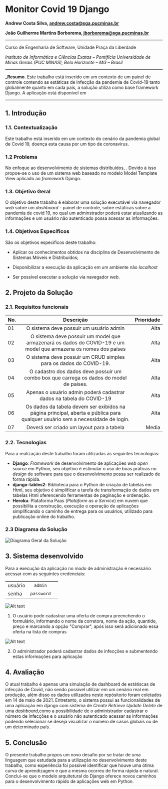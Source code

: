 # Monitor Covid 19 Django

**Andrew Costa Silva, andrew.costa@sga.pucminas.br**

**João Guilherme Martins Borborema, jborborema@sga.pucminas.br**

---

Curso de Engenharia de Software, Unidade Praça da Liberdade

_Instituto de Informática e Ciências Exatas – Pontifícia Universidade de Minas Gerais (PUC MINAS), Belo Horizonte – MG – Brasil_

---

_**Resumo**. Este trabalho está inserido em um contexto de um painel de controle contendo as estáticas de infecção da pandemia de Covid-19 tanto globalmente quanto em cada país, a solução utiliza como base framework Django. A aplicação está disponível em 

---

## 1. Introdução

### 1.1. Contextualização

Este trabalho está inserido em um contexto do cenário da pandemia global de Covid 19, doença esta causa por um tipo de coronavirus.

### 1.2 Problema

No enfoque ao desenvolvimento de sistemas distribuídos, . Devido à isso propoe-se o uso de um sistema web baseado no modelo Model Template View aplicado ao _framework_ Django.

### 1.3. Objetivo Geral

O objetivo deste trabalho é elaborar uma solução executável via navegador _web_ sobre um _dashboard_ - painel de controle, sobre estáticas sobre a pandemia de covid 19, no qual um adminstrador poderá estar atualizando as informações e um usuário não autenticado possa acessar as informações.

### 1.4. Objetivos Específicos

São os objetivos específicos deste trabalho:

- Aplicar os conhecimentos obtidos na disciplina de Desenvolvimento de Sistemas Móveis e Distribuídos;

- Disponibilizar a execução da aplicação em um ambiente não *localhost*

- Ser possível executar a solução via navegador *web*.

## 2. Projeto da Solução

### 2.1. Requisitos funcionais

| No.           | Descrição                       | Prioridade |
| ------------- |:-------------------------------:| ----------:|
| 01 | O sistema deve possuir um usuário admin | Alta  |
| 02 | O sistema deve possuir um model que armazenará os dados do COVID-19 e um model que armazena os nomes dos países |  Alta |
| 03 | O sistema deve possuir um CRUD simples para os dados do COVID-19. | Alta  |
| 04 | O cadastro dos dados deve possuir um combo box que carrega os dados do model de países.| Alta |
| 05 | Apenas o usuário admin poderá cadastrar dados na tabela do COVID-19 | Alta|
| 06 | Os dados da tabela devem ser exibidos na página principal, aberta e pública para qualquer usuário sem a necessidade de login. | Alta |
|07|Deverá ser criado um layout para a tabela|Media|

### 2.2. Tecnologias

Para a realização deste trabalho foram utilizadas as seguintes tecnologias:

- **Django**: _Framework_ de desenvolvimento de aplicações _web_ _open source_ em Python, seu objetivo é estimular o uso de boas práticas no _design_ de software para que o desenvolvimento possa ser realizado de forma rápida.
- **django-tables2**: Biblioteca para o Python de criação de tabelas em Html, seu objetivo é simplificar a tarefa de transformação de dados em tabelas Html oferencendo ferramentas de paginação e ordenação.
- **Heroku**: Plataforma Paas (*Plataform as a Service*) em nuvem que possibilita a construção, execução e operação de aplicações simplificando o caminho de entrega para os usuários, utilizado para publicação online do trabalho.

### 2.3 Diagrama da Solução

![Diagrama Geral da Solução](artefatos/diagrama_arquitetura.png)

## 3. Sistema desenvolvido

Para a execução da aplicação no modo de administração é necessário acessar com as seguintes credenciais:

| |  |   |
| --- |:---:| ---:|
| usuário | `admin`|
| senha|`password`|

![Alt text](artefatos/images/tela_inicial.png "Title")

1. O usuário pode cadastrar uma oferta de compra preenchendo o formulário, informando o nome da corretora, nome da ação, quantide, preço e marcando a opção "Comprar", após isso será adicionado essa oferta na lista de compras

![Alt text](artefatos/images/cadastro.png "Title")

2. O administrador poderá cadastrar dados de infecções e submentendo estas informações para aplicação

## 4. Avaliação

O atual trabalho é apenas uma simulação de dashboard de estátiscas de infecção de Covid, não sendo possível utilizar em um cenário real em produção, além disso os dados utilizados neste repósitorio foram coletados em 14 de maio de 2021. Entretanto, o sistema possui as funcionalidades de uma aplicação em django com sistema de _Create Retrieve Update Delete_ de uma _dashboard_,como a possibilidade de o administrador cadastrar o número de infecções e o usuário não autenticado acessar as informações podendo selecionar se deseja visualizar o número de casos globais ou de um determinado país.

## 5. Conclusão

O presente trabalho propos um novo desafio por se tratar de uma linguagem que estudada para a utilização no desenvolvimento deste trabalho, como experiência foi possível identificar que houve uma ótima curva de aprendizagem e que a mesma ocorreu de forma rápida e natural. Conclui-se que o modelo arquitetural do Django oferece novos caminhos para o desenvolvimento rápido de aplicações web em Python.
